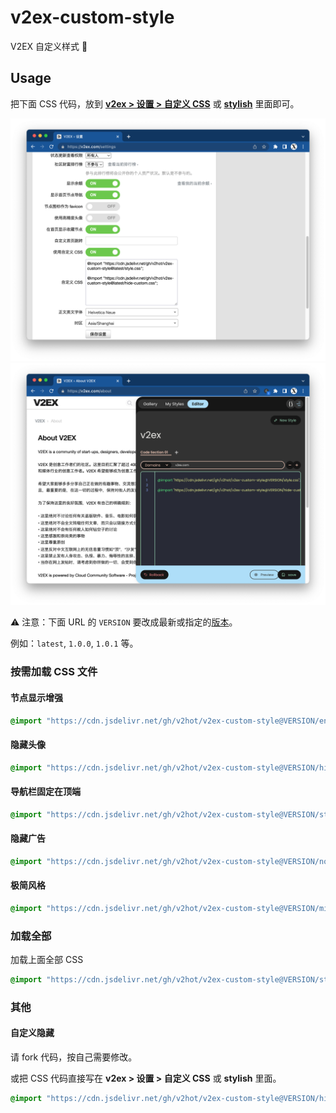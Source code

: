 # v2ex-custom-style

V2EX 自定义样式 🌈

## Usage

把下面 CSS 代码，放到 [**v2ex > 设置 > 自定义 CSS**](https://www.v2ex.com/settings) 或 [**stylish**](https://chrome.google.com/webstore/detail/stylish-custom-themes-for/fjnbnpbmkenffdnngjfgmeleoegfcffe) 里面即可。

![v2ex-settings](assets/v2ex-settings.png)
![stylish](assets/stylish.png)

⚠️ 注意：下面 URL 的 `VERSION` 要改成最新或指定的[版本](https://github.com/v2hot/v2ex-custom-style/releases)。

例如：`latest`, `1.0.0`, `1.0.1` 等。

### 按需加载 CSS 文件

#### 节点显示增强

```css
@import "https://cdn.jsdelivr.net/gh/v2hot/v2ex-custom-style@VERSION/enhance-node-name.css";
```

#### 隐藏头像

```css
@import "https://cdn.jsdelivr.net/gh/v2hot/v2ex-custom-style@VERSION/hide-profile-photo.css";
```

#### 导航栏固定在顶端

```css
@import "https://cdn.jsdelivr.net/gh/v2hot/v2ex-custom-style@VERSION/sticky-header.css";
```

#### 隐藏广告

```css
@import "https://cdn.jsdelivr.net/gh/v2hot/v2ex-custom-style@VERSION/no-ads.css";
```

#### 极简风格

```css
@import "https://cdn.jsdelivr.net/gh/v2hot/v2ex-custom-style@VERSION/minimalist.css";
```

### 加载全部

加载上面全部 CSS

```css
@import "https://cdn.jsdelivr.net/gh/v2hot/v2ex-custom-style@VERSION/style.css";
```

### 其他

#### 自定义隐藏

请 fork 代码，按自己需要修改。

或把 CSS 代码直接写在 **v2ex > 设置 > 自定义 CSS** 或 **stylish** 里面。

```css
@import "https://cdn.jsdelivr.net/gh/v2hot/v2ex-custom-style@VERSION/hide-custom.css";
```
